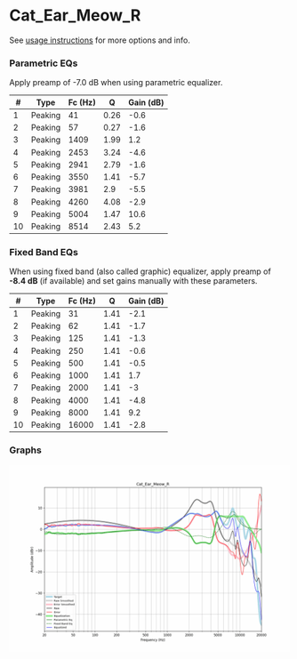 # Cat_Ear_Meow_R
See [usage instructions](https://github.com/jaakkopasanen/AutoEq#usage) for more options and info.

### Parametric EQs
Apply preamp of -7.0 dB when using parametric equalizer.

|   # | Type    |   Fc (Hz) |    Q |   Gain (dB) |
|-----|---------|-----------|------|-------------|
|   1 | Peaking |        41 | 0.26 |        -0.6 |
|   2 | Peaking |        57 | 0.27 |        -1.6 |
|   3 | Peaking |      1409 | 1.99 |         1.2 |
|   4 | Peaking |      2453 | 3.24 |        -4.6 |
|   5 | Peaking |      2941 | 2.79 |        -1.6 |
|   6 | Peaking |      3550 | 1.41 |        -5.7 |
|   7 | Peaking |      3981 | 2.9  |        -5.5 |
|   8 | Peaking |      4260 | 4.08 |        -2.9 |
|   9 | Peaking |      5004 | 1.47 |        10.6 |
|  10 | Peaking |      8514 | 2.43 |         5.2 |

### Fixed Band EQs
When using fixed band (also called graphic) equalizer, apply preamp of **-8.4 dB** (if available) and set gains manually with these parameters.

|   # | Type    |   Fc (Hz) |    Q |   Gain (dB) |
|-----|---------|-----------|------|-------------|
|   1 | Peaking |        31 | 1.41 |        -2.1 |
|   2 | Peaking |        62 | 1.41 |        -1.7 |
|   3 | Peaking |       125 | 1.41 |        -1.3 |
|   4 | Peaking |       250 | 1.41 |        -0.6 |
|   5 | Peaking |       500 | 1.41 |        -0.5 |
|   6 | Peaking |      1000 | 1.41 |         1.7 |
|   7 | Peaking |      2000 | 1.41 |        -3   |
|   8 | Peaking |      4000 | 1.41 |        -4.8 |
|   9 | Peaking |      8000 | 1.41 |         9.2 |
|  10 | Peaking |     16000 | 1.41 |        -2.8 |

### Graphs
![](./Cat_Ear_Meow_R.png)
